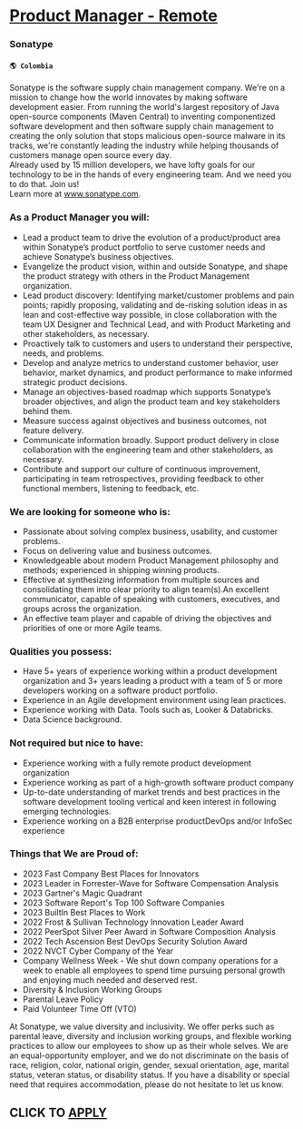 # [Product Manager - Remote](https://www.remotewlb.com/apply/product-manager-remote-79605)  
### Sonatype  
#### `🌎 Colombia`  
Sonatype is the software supply chain management company. We're on a mission to change how the world innovates by making software development easier. From running the world's largest repository of Java open-source components (Maven Central) to inventing componentized software development and then software supply chain management to creating the only solution that stops malicious open-source malware in its tracks, we're constantly leading the industry while helping thousands of customers manage open source every day.  
Already used by 15 million developers, we have lofty goals for our technology to be in the hands of every engineering team. And we need you to do that. Join us!  
Learn more at www.sonatype.com.  
  
  

### As a Product Manager you will:

  * Lead a product team to drive the evolution of a product/product area within Sonatype’s product portfolio to serve customer needs and achieve Sonatype’s business objectives.
  * Evangelize the product vision, within and outside Sonatype, and shape the product strategy with others in the Product Management organization.
  * Lead product discovery: Identifying market/customer problems and pain points; rapidly proposing, validating and de-risking solution ideas in as lean and cost-effective way possible, in close collaboration with the team UX Designer and Technical Lead, and with Product Marketing and other stakeholders, as necessary.
  * Proactively talk to customers and users to understand their perspective, needs, and problems.
  * Develop and analyze metrics to understand customer behavior, user behavior, market dynamics, and product performance to make informed strategic product decisions.
  * Manage an objectives-based roadmap which supports Sonatype’s broader objectives, and align the product team and key stakeholders behind them.
  * Measure success against objectives and business outcomes, not feature delivery.
  * Communicate information broadly. Support product delivery in close collaboration with the engineering team and other stakeholders, as necessary.
  * Contribute and support our culture of continuous improvement, participating in team retrospectives, providing feedback to other functional members, listening to feedback, etc.

### We are looking for someone who is:

  * Passionate about solving complex business, usability, and customer problems. 
  * Focus on delivering value and business outcomes.
  * Knowledgeable about modern Product Management philosophy and methods; experienced in shipping winning products.
  * Effective at synthesizing information from multiple sources and consolidating them into clear priority to align team(s).An excellent communicator, capable of speaking with customers, executives, and groups across the organization.
  * An effective team player and capable of driving the objectives and priorities of one or more Agile teams.

### Qualities you possess:

  * Have 5+ years of experience working within a product development organization and 3+ years leading a product with a team of 5 or more developers working on a software product portfolio.
  * Experience in an Agile development environment using lean practices.
  * Experience working with Data. Tools such as, Looker & Databricks.
  * Data Science background.

### Not required but nice to have:

  * Experience working with a fully remote product development organization
  * Experience working as part of a high-growth software product company
  * Up-to-date understanding of market trends and best practices in the software development tooling vertical and keen interest in following emerging technologies.
  * Experience working on a B2B enterprise productDevOps and/or InfoSec experience

### Things that We are Proud of:

  * 2023 Fast Company Best Places for Innovators
  * 2023 Leader in Forrester-Wave for Software Compensation Analysis
  * 2023 Gartner's Magic Quadrant
  * 2023 Software Report's Top 100 Software Companies
  * 2023 BuiltIn Best Places to Work
  * 2022 Frost & Sullivan Technology Innovation Leader Award
  * 2022 PeerSpot Silver Peer Award in Software Composition Analysis
  * 2022 Tech Ascension Best DevOps Security Solution Award
  * 2022 NVCT Cyber Company of the Year
  * Company Wellness Week - We shut down company operations for a week to enable all employees to spend time pursuing personal growth and enjoying much needed and deserved rest. 
  * Diversity & Inclusion Working Groups
  * Parental Leave Policy
  * Paid Volunteer Time Off (VTO)

  
At Sonatype, we value diversity and inclusivity. We offer perks such as parental leave, diversity and inclusion working groups, and flexible working practices to allow our employees to show up as their whole selves. We are an equal-opportunity employer, and we do not discriminate on the basis of race, religion, color, national origin, gender, sexual orientation, age, marital status, veteran status, or disability status. If you have a disability or special need that requires accommodation, please do not hesitate to let us know.  
  
  
## CLICK TO [APPLY](https://www.remotewlb.com/apply/product-manager-remote-79605)

